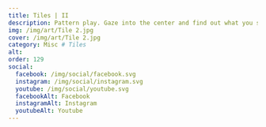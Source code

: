 ```yaml
---
title: Tiles | II
description: Pattern play. Gaze into the center and find out what you see
img: /img/art/Tile 2.jpg
cover: /img/art/Tile 2.jpg
category: Misc # Tiles
alt: 
order: 129
social:
  facebook: /img/social/facebook.svg
  instagram: /img/social/instagram.svg
  youtube: /img/social/youtube.svg
  facebookAlt: Facebook
  instagramAlt: Instagram
  youtubeAlt: Youtube
---
```

